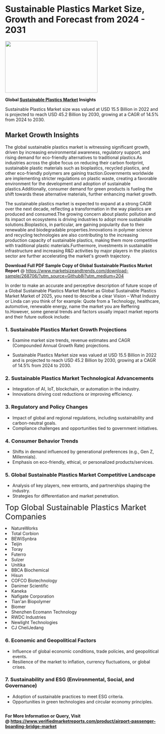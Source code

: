 <H1>Sustainable Plastics Market Size, Growth and Forecast from 2024 - 2031</H1><img class="aligncenter size-medium wp-image-584254" src="https://thirdeyenews.in/wp-content/uploads/2024/09/Global-Market-Research-300x168.jpeg" alt="" width="300" height="168" /><p><strong>Global&nbsp;<a href="https://www.marketsizeandtrends.com/download-sample/268706/?utm_source=Github8j?utm_medium=204">Sustainable Plastics Market</a> Insights</strong></p><p>Sustainable Plastics Market size was valued at USD 15.5 Billion in 2022 and is projected to reach USD 45.2 Billion by 2030, growing at a CAGR of 14.5% from 2024 to 2030.</p><p><h2>Market Growth Insights</h2> <p>The global sustainable plastics market is witnessing significant growth, driven by increasing environmental awareness, regulatory support, and rising demand for eco-friendly alternatives to traditional plastics.As industries across the globe focus on reducing their carbon footprint, sustainable plastic materials such as bioplastics, recycled plastics, and other eco-friendly polymers are gaining traction.Governments worldwide are implementing stricter regulations on plastic waste, creating a favorable environment for the development and adoption of sustainable plastics.Additionally, consumer demand for green products is fueling the shift towards these alternative materials, further enhancing market growth.</p> <p>The sustainable plastics market is expected to expand at a strong CAGR over the next decade, reflecting a transformation in the way plastics are produced and consumed.The growing concern about plastic pollution and its impact on ecosystems is driving industries to adopt more sustainable solutions.Bioplastics, in particular, are gaining popularity due to their renewable and biodegradable properties.Innovations in polymer science and recycling technologies are also contributing to the increasing production capacity of sustainable plastics, making them more competitive with traditional plastic materials.Furthermore, investments in sustainable infrastructure and increasing R&D activities by major players in the plastics sector are further accelerating the market's growth trajectory.</p> <p><span class=""><strong>Download Full PDF Sample Copy of Global Sustainable Plastics Market Report</strong> @ <a href="https://www.marketsizeandtrends.com/download-sample/268706/?utm_source=Github8j?utm_medium=204" target="_blank">https://www.marketsizeandtrends.com/download-sample/268706/?utm_source=Github8j?utm_medium=204</a></span></p><p>In order to make an accurate and perceptive description of future scope of a Global&nbsp;Sustainable Plastics Market Market as Global&nbsp;Sustainable Plastics Market Market of 2025, you need to describe a clear Vision &ndash; What Industry or Linda can you think of for example: Quote from a Technology, healthcare, automotive, renewable energy, name the market you are Reffering to.However, some general trends and factors usually impact market reports and their future outlook include:</p><h3>1.&nbsp;<strong>Sustainable Plastics Market Growth Projections</strong></h3><ul><li>Examine market size trends, revenue estimates and CAGR (Compounded Annual Growth Rate) projections.</li><li><p>Sustainable Plastics Market size was valued at USD 15.5 Billion in 2022 and is projected to reach USD 45.2 Billion by 2030, growing at a CAGR of 14.5% from 2024 to 2030.</p></li></ul><h3>2.&nbsp;<strong>Sustainable Plastics Market Technological Advancements</strong></h3><ul><li>Integration of AI, IoT, blockchain, or automation in the industry.</li><li>Innovations driving cost reductions or improving efficiency.</li></ul><h3>3.&nbsp;<strong>Regulatory and Policy Changes</strong></h3><ul><li>Impact of global and regional regulations, including sustainability and carbon-neutral goals.</li><li>Compliance challenges and opportunities tied to government initiatives.</li></ul><h3>4.&nbsp;<strong>Consumer Behavior Trends</strong></h3><ul><li>Shifts in demand influenced by generational preferences (e.g., Gen Z, Millennials).</li><li>Emphasis on eco-friendly, ethical, or personalized products/services.</li></ul><h3>5.&nbsp;<strong>Global Sustainable Plastics Market Competitive Landscape</strong></h3><ul><li>Analysis of key players, new entrants, and partnerships shaping the industry.</li><li>Strategies for differentiation and market penetration.</li></ul><p data-pm-slice="1 1 []"><span style="color: inherit; font-family: inherit; font-size: 25px;">Top Global Sustainable Plastics Market Companies</span></p><div class="" data-test-id=""><p><li>NatureWorks</li><li> Total Corbion</li><li> BEWiSynbra</li><li> Teijin</li><li> Toray</li><li> Futerro</li><li> Sulzer</li><li> Unitika</li><li> BBCA Biochemical</li><li> Hisun</li><li> COFCO Biotechnology</li><li> Danimer Scientific</li><li> Kaneka</li><li> Nafigate Corporation</li><li> Tian'an Biopolymer</li><li> Biomer</li><li> Shenzhen Ecomann Technology</li><li> RWDC Industries</li><li> Newlight Technologies</li><li> CJ CheilJedang</li></p></div><h3>6.&nbsp;<strong>Economic and Geopolitical Factors</strong></h3><ul><li>Influence of global economic conditions, trade policies, and geopolitical events.</li><li>Resilience of the market to inflation, currency fluctuations, or global crises.</li></ul><h3>7.&nbsp;<strong>Sustainability and ESG (Environmental, Social, and Governance)</strong></h3><ul><li>Adoption of sustainable practices to meet ESG criteria.</li><li>Opportunities in green technologies and circular economy principles.</li></ul><h2><strong style="font-size: 14px;">For More Information or Query, Visit @&nbsp;</strong><a style="background-color: #ffffff; font-size: 14px;" href="https://www.marketsizeandtrends.com/report/sustainable-plastics-market/" target="_blank">https://www.verifiedmarketreports.com/product/airport-passenger-boarding-bridge-market</a></h2>